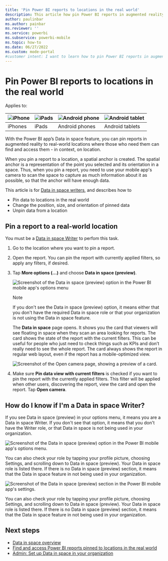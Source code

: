 ```yaml
---
title: 'Pin Power BI reports to locations in the real world'
description: This article how pin Power BI reports in augmented reality at real world locations.
author: paulinbar
ms.author: painbar
ms.reviewer: ''
ms.service: powerbi
ms.subservice: powerbi-mobile
ms.topic: how-to
ms.date: 06/27/2022
ms.custom: mode-portal
#customer intent: I want to learn how to pin Power BI reports in augmented reality at real world locations.
---
```

# Pin Power BI reports to locations in the real world

Applies to:

| ![iPhone](./media/mobile-apps-metrics/ios-logo-40-px.png) | ![iPads](./media/mobile-apps-metrics/ios-logo-40-px.png) | ![Android phone](././media/mobile-apps-metrics/android-logo-40-px.png) | ![Android tablet](././media/mobile-apps-metrics/android-logo-40-px.png) |
|:--- |:--- |:--- |:--- |
|iPhones |iPads |Android phones |Android tablets |

With the Power BI app’s Data in space feature, you can pin reports in augmented reality to real-world locations where those who need them can find and access them - in context, on location.

When you pin a report to a location, a spatial anchor is created. The spatial anchor is a representation of the point you selected and its orientation in a space. Thus, when you pin a report, you need to use your mobile app's camera to scan the space to capture as much information about it as possible, so that the anchor will have enough data.

This article is for [Data in space writers](#how-do-i-know-if-im-a-data-in-space-writer), and describes how to

* Pin data to locations in the real world
* Change the position, size, and orientation of pinned data
* Unpin data from a location

## Pin a report to a real-world location

You must be a [Data in space Writer](#how-do-i-know-if-im-a-data-in-space-writer) to perfom this task.

1. Go to the location where you want to pin a report.
1. Open the report. You can pin the report with currently applied filters, so apply any filters, if desired.
1. Tap **More options (…)** and choose **Data in space (preview)**.

    ![Screenshot of the Data in space (preview) option in the Power BI mobile app's options menu](./media/mobile-apps-data-in-space-pin-reports/data-in-space-option.png)
    
    >[!NOTE]
    > If you don't see the Data in space (preview) option, it means either that you don't have the required Data in space role or that your organization is not using the Data in space feature.
    
    The **Data in space** page opens. It shows you the card that viewers will see floating in space when they scan an area looking for reports. The card shows the state of the report with the current filters. This can be useful for people who just need to check things such as KPIs and don’t really need to see the whole report. The card always shows the report in regular web layout, even if the report has a mobile-optimized view.

    ![Screenshot of the Open camera page, showing a preview of a card.](./media/mobile-apps-data-in-space-pin-reports/data-in-space-card-preview.png)

1. Make sure **Pin data view with current filters** is checked if you want to pin the report with the currently applied filters. This filter will be applied when other users, discovering the report, view the card and open the report. Tap **Open camera**.

## How do I know if I'm a Data in space Writer?

If you see Data in space (preview) in your options menu, it means you are a Data in space Writer. If you don't see that option, it means that you don't have the Writer role, or that Data in space is not being used in your organization.

![Screenshot of the Data in space (preview) option in the Power BI mobile app's options menu.](./media/mobile-apps-data-in-space-pin-reports/data-in-space-option.png)

You can also check your role by tapping your profile picture, choosing Settings, and scrolling down to Data in space (preview). Your Data in space role is listed there. If there is no Data in space (preview) section, it means that the Data in space feature in not being used in your organization.

![Screenshot of the Data in space (preview) section in the Power BI mobile app's settings.](./media/mobile-apps-data-in-space-pin-reports/data-in-space-settings.png)

You can also check your role by tapping your profile picture, choosing Settings, and scrolling down to Data in space (preview). Your Data in space role is listed there. If there is no Data in space (preview) section, it means that the Data in space feature in not being used in your organization.

## Next steps

* [Data in space overview](mobile-apps-data-in-space-overview.md)
* [Find and access Power BI reports pinned to locations in the real world](mobile-apps-data-in-space-find-pinned-reports.md)
* [Admin: Set up Data in space in your organization](mobile-apps-data-in-space-set-up.md)
